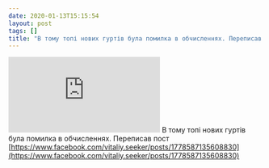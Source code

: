 ```yaml
---
date: 2020-01-13T15:15:54
layout: post
tags: []
title: "В тому топі нових гуртів була помилка в обчисленнях. Переписав пост "
---
```

![В тому топі нових гуртів була помилка в обчисленнях. Переписав пост ](https://external.fiev12-1.fna.fbcdn.net/safe_image.php?d=AQCmNpphHyHsl7Gl&amp;w=236&amp;h=236&amp;url=https%3A%2F%2Ftelegram.org%2Fimg%2Ft_logo.png&amp;cfs=1&amp;_nc_cb=1&amp;_nc_hash=AQDag74QDXunseJ1)
В тому топі нових гуртів була помилка в обчисленнях. Переписав пост [https://www.facebook.com/vitaliy.seeker/posts/1778587135608830](https://www.facebook.com/vitaliy.seeker/posts/1778587135608830)